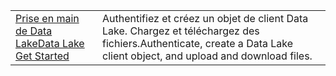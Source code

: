 |  |  |
|---------|---------|
| <span data-ttu-id="8d0ec-101">[Prise en main de Data Lake][1]</span><span class="sxs-lookup"><span data-stu-id="8d0ec-101">[Data Lake Get Started][1]</span></span> | <span data-ttu-id="8d0ec-102">Authentifiez et créez un objet de client Data Lake. Chargez et téléchargez des fichiers.</span><span class="sxs-lookup"><span data-stu-id="8d0ec-102">Authenticate, create a Data Lake client object, and upload and download files.</span></span> |

[1]: https://azure.microsoft.com/resources/samples/data-lake-store-java-upload-download-get-started/